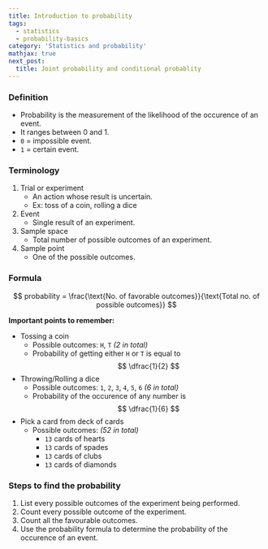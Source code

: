 ```yaml
---
title: Introduction to probability
tags:
  - statistics
  - probability-basics
category: 'Statistics and probability'
mathjax: true
next_post: 
  title: Joint probability and conditional probablity
---
```


### Definition

+ Probability is the measurement of the likelihood of the occurence of an event.
+ It ranges between 0 and 1.
+ `0` = impossible event.
+ `1` = certain event.

<!--more-->

### Terminology

1. Trial or experiment
   + An action whose result is uncertain.
   + Ex: toss of a coin, rolling a dice
2. Event
   + Single result of an experiment.
3. Sample space
   + Total number of possible outcomes of an experiment.
4. Sample point
   + One of the possible outcomes.

### Formula

$$ probability = \frac{\text{No. of favorable outcomes}}{\text{Total no. of possible outcomes}} $$

__Important points to remember:__

+ Tossing a coin
  + Possible outcomes: `H`, `T` _(2 in total)_
  + Probability of getting either `H` or `T` is equal to $$ \dfrac{1}{2} $$
+ Throwing/Rolling a dice
  + Possible outcomes: `1`, `2`, `3`, `4`, `5`, `6` _(6 in total)_
  + Probability of the occurence of any number is $$ \dfrac{1}{6} $$
+ Pick a card from deck of cards
  + Possible outcomes: _(52 in total)_
    + `13` cards of hearts
    + `13` cards of spades
    + `13` cards of clubs
    + `13` cards of diamonds

### Steps to find the probability

1. List every possible outcomes of the experiment being performed.
2. Count every possible outcome of the experiment.
3. Count all the favourable outcomes.
4. Use the probability formula to determine the probability of the occurence of an event.
